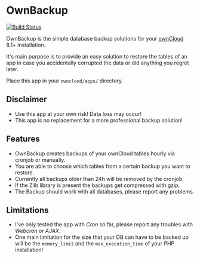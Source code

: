 # OwnBackup

[![Build Status](https://travis-ci.org/pbek/ownbackup.svg?branch=master)](https://travis-ci.org/pbek/ownbackup)


OwnBackup is the simple database backup solutions for your [ownCloud](http://www.owncloud.com/) 8.1+ installation.

It's main purpose is to provide an easy solution to restore the tables of an app in case you accidentally corrupted the data or did anything you regret later.  

Place this app in your `owncloud/apps/` directory.

## Disclaimer

- Use this app at your own risk! Data loss may occur!
- This app is no replacement for a more professional backup solution!

## Features

- OwnBackup creates backups of your ownCloud tables hourly via cronjob or manually.
- You are able to choose which tables from a certain backup you want to restore.
- Currently all backups older than 24h will be removed by the cronjob.
- If the Zlib library is present the backups get compressed with gzip.
- The Backup should work with all databases, please report any problems. 

## Limitations

- I've only tested the app with *Cron* so far, please report any troubles with *Webcron* or *AJAX*.
- One main limitation for the size that your DB can have to be backed up will be the `memory_limit` and the `max_execution_time` of your PHP installation!
